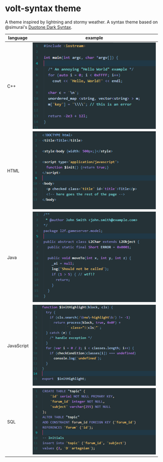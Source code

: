 # volt-syntax theme
A theme inspired by lightning and stormy weather.
A syntax theme based on @simurai's [Duotone Dark Syntax](https://github.com/simurai/duotone-dark-syntax).

| language        | example       |
| --------------- |:-------------:|
| C++        | <img src="https://raw.githubusercontent.com/Aezux/volt-syntax/master/Screenshots/C_Screenshot.PNG" width="500">          |
| HTML       | <img src="https://raw.githubusercontent.com/Aezux/volt-syntax/master/Screenshots/HTML_Screenshot.PNG" width="500">       |
| Java       | <img src="https://raw.githubusercontent.com/Aezux/volt-syntax/master/Screenshots/Java_Screenshot.PNG" width="500">       |
| JavaScript | <img src="https://raw.githubusercontent.com/Aezux/volt-syntax/master/Screenshots/Javascript_Screenshot.PNG" width="500"> |
| SQL        | <img src="https://raw.githubusercontent.com/Aezux/volt-syntax/master/Screenshots/SQL_Screenshot.PNG" width="500">        |
